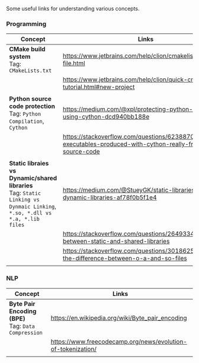 Some useful links for understanding various concepts.

### Programming

| Concept | Links |
| --- | --- |
| **CMake build system** <br> Tag: `CMakeLists.txt` | https://www.jetbrains.com/help/clion/cmakelists-txt-file.html |
|  | https://www.jetbrains.com/help/clion/quick-cmake-tutorial.html#new-project |
|  |  |
| **Python source code protection** <br> Tag: `Python Compilation`, `Cython` | https://medium.com/@xpl/protecting-python-sources-using-cython-dcd940bb188e |
| | https://stackoverflow.com/questions/62388701/are-executables-produced-with-cython-really-free-of-the-source-code |
|  |  |
| **Static libraies vs Dynamic/shared libraries** <br> Tag: `Static Linking vs Dynmaic Linking`, `*.so, *.dll vs *.a, *.lib files` | https://medium.com/@StueyGK/static-libraries-vs-dynamic-libraries-af78f0b5f1e4 |
|  | https://stackoverflow.com/questions/2649334/difference-between-static-and-shared-libraries |
|  | https://stackoverflow.com/questions/30186256/what-is-the-difference-between-o-a-and-so-files |
|  |  |


### NLP

| Concept | Links |
| --- | --- |
| **Byte Pair Encoding (BPE)** <br> Tag: `Data Compression` | https://en.wikipedia.org/wiki/Byte_pair_encoding |
|  | https://www.freecodecamp.org/news/evolution-of-tokenization/ |
|  |  |
